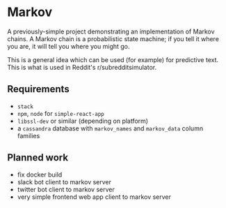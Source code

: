 # Markov

A previously-simple project demonstrating an implementation of Markov chains.  A Markov chain is a probabilistic state machine; if you tell it where you are, it will tell you where you might go.

This is a general idea which can be used (for example) for predictive text.  This is what is used in Reddit's r/subredditsimulator.

## Requirements
* `stack`
* `npm`, `node` for `simple-react-app`
* `libssl-dev` or similar (depending on platform)
* a `cassandra` database with `markov_names` and `markov_data` column families

## Planned work
* fix docker build
* slack bot client to markov server
* twitter bot client to markov server
* very simple frontend web app client to markov server
